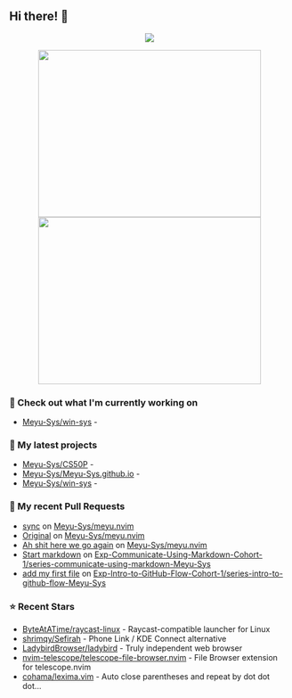 ## Hi there! 👋

<p align="center"><a href="https://github.com/anuraghazra/github-readme-stats">
  <img align="center" src="https://github-readme-stats.vercel.app/api?username=Meyu-Sys&show_icons=true&theme=aura_dark" />
</a></p>

<p align="center"><a href="https://wakatime.com/@meyu">
  <img align="center" width="400" height="300" src="https://wakatime.com/share/@meyu/3602f6a4-4a98-4c61-b720-31a83ac5cc61.svg" />
</a>
<a href="https://wakatime.com/@meyu">
  <img align="center" width="400" height="300" src="https://wakatime.com/share/@meyu/b854cb88-473a-4974-9484-9720c9e06922.svg" />
</a></p>


### 👷 Check out what I'm currently working on

- [Meyu-Sys/win-sys](https://github.com/Meyu-Sys/win-sys) - 
### 🌱 My latest projects

- [Meyu-Sys/CS50P](https://github.com/Meyu-Sys/CS50P) - 
- [Meyu-Sys/Meyu-Sys.github.io](https://github.com/Meyu-Sys/Meyu-Sys.github.io) - 
- [Meyu-Sys/win-sys](https://github.com/Meyu-Sys/win-sys) - 
### 🔨 My recent Pull Requests

- [sync](https://github.com/Meyu-Sys/meyu.nvim/pull/3) on [Meyu-Sys/meyu.nvim](https://github.com/Meyu-Sys/meyu.nvim)
- [Original](https://github.com/Meyu-Sys/meyu.nvim/pull/2) on [Meyu-Sys/meyu.nvim](https://github.com/Meyu-Sys/meyu.nvim)
- [Ah shit here we go again](https://github.com/Meyu-Sys/meyu.nvim/pull/1) on [Meyu-Sys/meyu.nvim](https://github.com/Meyu-Sys/meyu.nvim)
- [Start markdown](https://github.com/Exp-Communicate-Using-Markdown-Cohort-1/series-communicate-using-markdown-Meyu-Sys/pull/3) on [Exp-Communicate-Using-Markdown-Cohort-1/series-communicate-using-markdown-Meyu-Sys](https://github.com/Exp-Communicate-Using-Markdown-Cohort-1/series-communicate-using-markdown-Meyu-Sys)
- [add my first file](https://github.com/Exp-Intro-to-GitHub-Flow-Cohort-1/series-intro-to-github-flow-Meyu-Sys/pull/3) on [Exp-Intro-to-GitHub-Flow-Cohort-1/series-intro-to-github-flow-Meyu-Sys](https://github.com/Exp-Intro-to-GitHub-Flow-Cohort-1/series-intro-to-github-flow-Meyu-Sys)
### ⭐ Recent Stars

- [ByteAtATime/raycast-linux](https://github.com/ByteAtATime/raycast-linux) - Raycast-compatible launcher for Linux
- [shrimqy/Sefirah](https://github.com/shrimqy/Sefirah) - Phone Link / KDE Connect alternative
- [LadybirdBrowser/ladybird](https://github.com/LadybirdBrowser/ladybird) - Truly independent web browser
- [nvim-telescope/telescope-file-browser.nvim](https://github.com/nvim-telescope/telescope-file-browser.nvim) - File Browser extension for telescope.nvim
- [cohama/lexima.vim](https://github.com/cohama/lexima.vim) - Auto close parentheses and repeat by dot dot dot...
  
